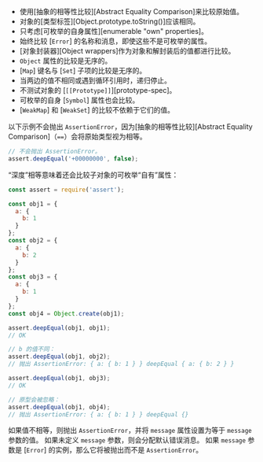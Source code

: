 
* 使用[抽象的相等性比较][Abstract Equality Comparison]来比较原始值。
* 对象的[类型标签][Object.prototype.toString()]应该相同。
* 只考虑[可枚举的自身属性][enumerable "own" properties]。
* 始终比较 [`Error`] 的名称和消息，即使这些不是可枚举的属性。
* [对象封装器][Object wrappers]作为对象和解封装后的值都进行比较。
* `Object` 属性的比较是无序的。
* [`Map`] 键名与 [`Set`] 子项的比较是无序的。
* 当两边的值不相同或遇到循环引用时，递归停止。
* 不测试对象的 [`[[Prototype]]`][prototype-spec]。
* 可枚举的自身 [`Symbol`] 属性也会比较。
* [`WeakMap`] 和 [`WeakSet`] 的比较不依赖于它们的值。

以下示例不会抛出 `AssertionError`，因为[抽象的相等性比较][Abstract Equality Comparison]（`==`）会将原始类型视为相等。

```js
// 不会抛出 AssertionError。
assert.deepEqual('+00000000', false);
```

“深度”相等意味着还会比较子对象的可枚举“自有”属性：

```js
const assert = require('assert');

const obj1 = {
  a: {
    b: 1
  }
};
const obj2 = {
  a: {
    b: 2
  }
};
const obj3 = {
  a: {
    b: 1
  }
};
const obj4 = Object.create(obj1);

assert.deepEqual(obj1, obj1);
// OK

// b 的值不同：
assert.deepEqual(obj1, obj2);
// 抛出 AssertionError: { a: { b: 1 } } deepEqual { a: { b: 2 } }

assert.deepEqual(obj1, obj3);
// OK

// 原型会被忽略：
assert.deepEqual(obj1, obj4);
// 抛出 AssertionError: { a: { b: 1 } } deepEqual {}
```

如果值不相等，则抛出 `AssertionError`，并将 `message` 属性设置为等于 `message` 参数的值。
如果未定义 `message` 参数，则会分配默认错误消息。
如果 `message` 参数是 [`Error`] 的实例，那么它将被抛出而不是 `AssertionError`。

